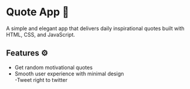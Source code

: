 # Quote App 💬

A simple and elegant app that delivers daily inspirational quotes built with HTML, CSS, and JavaScript.

## Features ⚙️

- Get random motivational quotes  
- Smooth user experience with minimal design  
-Tweet right to twitter
